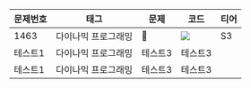 |문제번호|태그|문제|코드|티어|
|------|---|---|---|---|
|1463|다이나믹 프로그래밍|📄|<img src="https://img.shields.io/badge/github-F05032?style=for-the-badge&logo=python&logoColor=white">|S3|
|테스트1|다이나믹 프로그래밍|테스트3|테스트3|
|테스트1|다이나믹 프로그래밍|테스트3|테스트3|

